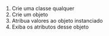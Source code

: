 1) Crie uma classe qualquer
2) Crie  um objeto
3) Atribua valores ao objeto instanciado
4) Exiba os atributos desse objeto